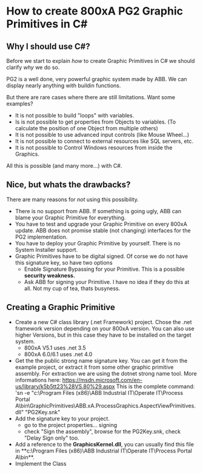 # How to create 800xA PG2 Graphic Primitives in C#
## Why I should use C#?
Before we start to explain *how* to create Graphic Primitives in C# we should clarify *why* we do so.

PG2 is a well done, very powerful graphic system made by ABB. We can display nearly anything with buildin functions.

But there are rare cases where there are still limitations. Want some examples?

- It is not possible to build "loops" with variables.
- Is is not possible to get properties from Objects to variables. (To calculate the position of one Object from multiple others)
- It is not possible to use advanced input controls (like Mouse Wheel...)
- It is not possible to connect to external resources like SQL servers, etc.
- It is not possible to Control Windows resources from inside the Graphics.

All this is possible (and many more...) with C#.

## Nice, but whats the drawbacks?
There are many reasons for *not* using this possibility.

- There is no support from ABB. If something is going ugly, ABB can blame your Graphic Primitive for everything.
- You have to test and upgrade your Graphic Primitive on every 800xA update. ABB does not promise stable (not changing) interfaces for the PG2 implementation.
- You have to deploy your Graphic Primitive by yourself. There is no System Installer support.
- Graphic Primitives have to be digital signed. Of corse we do not have this signature key, so have two options
    - Enable Signature Bypassing for your Primitive. This is a possible **security weakness.**
    - Ask ABB for signing your Primitive. I have no idea if they do this at all. Not my cup of tea, thats busyness.

## Creating a Graphic Primitive
- Create a new C# class library (.net Framework) project. Chose the .net framework version depending on your 800xA version. You can also use higher Versions, but in this case they have to be installed on the target system.
    - 800xA V5.1 uses .net 3.5
    - 800xA 6.0/6.1 uses .net 4.0
- Get the the public strong name signature key. You can get it from the example project, or extract it from some other graphic primitive assembly. For extraction we are using the dotnet strong name tool. More informations here: https://msdn.microsoft.com/en-us/library/k5b5tt23%28VS.80%29.aspx
This is the complete command:
'sn -e "c:\Program Files (x86)\ABB Industrial IT\Operate IT\Process Portal A\bin\GraphicPrimitives\ABB.xA.ProcessGraphics.AspectViewPrimitives.dll" "PG2Key.snk"
- Add the signature key to your project.
    - go to the project properties... signing
    - check "Sign the assembly", browse for the PG2Key.snk, check "Delay Sign only" too.
- Add a reference to the **GraphicsKernel.dll**, you can usually find this file in **c:\Program Files (x86)\ABB Industrial IT\Operate IT\Process Portal A\bin\**.
- Implement the Class
